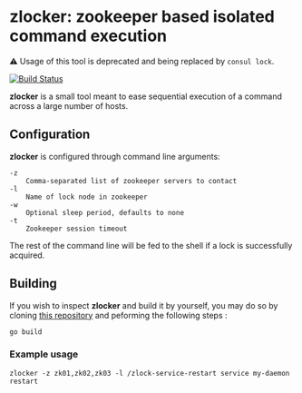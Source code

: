 zlocker: zookeeper based isolated command execution
===================================================

:warning: Usage of this tool is deprecated and being replaced by `consul lock`.

[![Build Status](https://travis-ci.org/pyr/zlocker.svg?branch=master)](https://travis-ci.org/pyr/zlocker)

**zlocker** is a small tool meant to ease sequential execution of
a command across a large number of hosts.

## Configuration

**zlocker** is configured through command line arguments:

    -z
        Comma-separated list of zookeeper servers to contact
    -l
        Name of lock node in zookeeper
    -w
        Optional sleep period, defaults to none
    -t
	    Zookeeper session timeout

The rest of the command line will be fed to the shell if a lock
is successfully acquired.

## Building

If you wish to inspect **zlocker** and build it by yourself, you may do so
by cloning [this repository](https://github.com/pyr/zlocker) and
peforming the following steps :

    go build

### Example usage

    zlocker -z zk01,zk02,zk03 -l /zlock-service-restart service my-daemon restart
